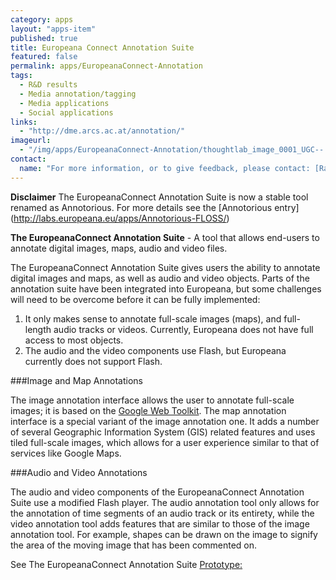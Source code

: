 ```yaml
---
category: apps
layout: "apps-item"
published: true
title: Europeana Connect Annotation Suite
featured: false
permalink: apps/EuropeanaConnect-Annotation
tags: 
  - R&D results
  - Media annotation/tagging
  - Media applications 
  - Social applications 
links: 
  - "http://dme.arcs.ac.at/annotation/"
imageurl: 
  - "/img/apps/EuropeanaConnect-Annotation/thoughtlab_image_0001_UGC--.png"
contact: 
  name: "For more information, or to give feedback, please contact: [Rainer Simon](rainer.simon@ait.ac.at?subject=ThoughtLab:%20EuropeanaConnect%20Annotation%20Tool%20feedback)"
---
```

**Disclaimer** The EuropeanaConnect Annotation Suite is now a stable tool renamed as Annotorious. For more details see the [Annotorious entry] (http://labs.europeana.eu/apps/Annotorious-FLOSS/)

**The EuropeanaConnect Annotation Suite** - A tool that allows end-users to annotate digital images, maps, audio and video files.

The EuropeanaConnect Annotation Suite gives users the ability to annotate digital images and maps, as well as audio and video objects. Parts of the annotation suite have been integrated into Europeana, but some challenges will need to be overcome before it can be fully implemented:
1. It only makes sense to annotate full-scale images (maps), and full-length audio tracks or videos. Currently, Europeana does not have full access to most objects.
2. The audio and the video components use Flash, but Europeana currently does not support Flash.

###Image and Map Annotations

The image annotation interface allows the user to annotate full-scale images; it is based on the [Google Web Toolkit](http://code.google.com/intl/nl-NL/webtoolkit/). The map annotation interface is a special variant of the image annotation one. It adds a number of several Geographic Information System (GIS) related features and uses tiled full-scale images, which allows for a user experience similar to that of services like Google Maps.

###Audio and Video Annotations

The audio and video components of the EuropeanaConnect Annotation Suite use a modified Flash player. The audio annotation tool only allows for the annotation of time segments of an audio track or its entirety, while the video annotation tool adds features that are similar to those of the image annotation tool. For example, shapes can be drawn on the image to signify the area of the moving image that has been commented on.

See The EuropeanaConnect Annotation Suite [Prototype:](http://dme.arcs.ac.at/annotation/)
